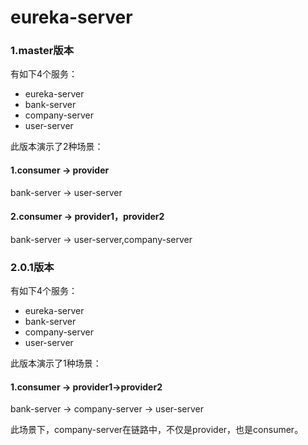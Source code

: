 # eureka-server

### 1.master版本
有如下4个服务：
- eureka-server
- bank-server
- company-server
- user-server

此版本演示了2种场景：
#### 1.consumer -> provider
bank-server -> user-server
#### 2.consumer -> provider1，provider2
bank-server -> user-server,company-server

### 2.0.1版本
有如下4个服务：
- eureka-server
- bank-server
- company-server
- user-server

此版本演示了1种场景：
#### 1.consumer -> provider1->provider2
bank-server -> company-server -> user-server

此场景下，company-server在链路中，不仅是provider，也是consumer。
